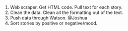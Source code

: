 1. Web scraper.
Get HTML code. Pull text for each story.
2. Clean the data.
Clean all the formatting out of the text.
3. Push data through Watson. @Joshua
4. Sort stories by positive or negative/mood.